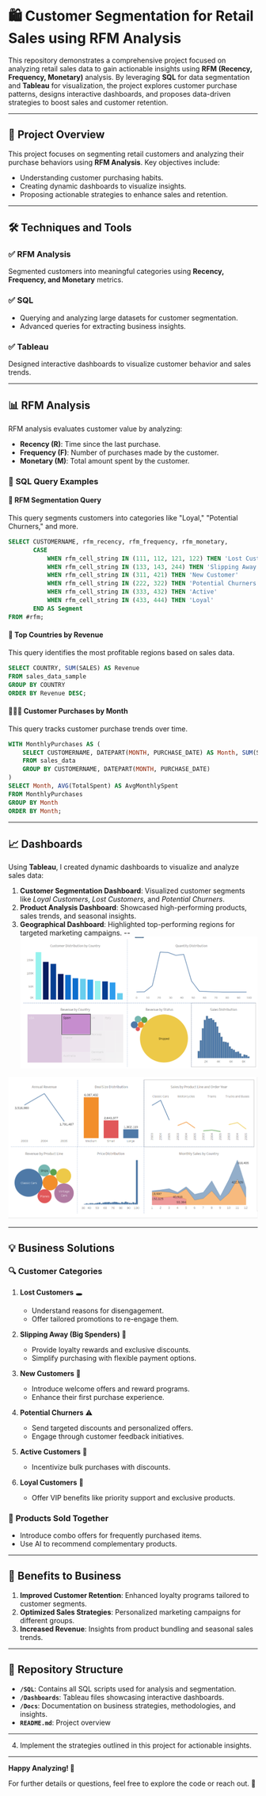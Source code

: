 # 🛍️ Customer Segmentation for Retail Sales using RFM Analysis  

This repository demonstrates a comprehensive project focused on analyzing retail sales data to gain actionable insights using **RFM (Recency, Frequency, Monetary)** analysis. By leveraging **SQL** for data segmentation and **Tableau** for visualization, the project explores customer purchase patterns, designs interactive dashboards, and proposes data-driven strategies to boost sales and customer retention.  

---

## 📖 **Project Overview**  

This project focuses on segmenting retail customers and analyzing their purchase behaviors using **RFM Analysis**. Key objectives include:  
- Understanding customer purchasing habits.  
- Creating dynamic dashboards to visualize insights.  
- Proposing actionable strategies to enhance sales and retention.  

---

## 🛠️ **Techniques and Tools**  

### ✅ **RFM Analysis**  
Segmented customers into meaningful categories using **Recency, Frequency, and Monetary** metrics.  

### ✅ **SQL**  
- Querying and analyzing large datasets for customer segmentation.  
- Advanced queries for extracting business insights.  

### ✅ **Tableau**  
Designed interactive dashboards to visualize customer behavior and sales trends.  

---

## 📊 **RFM Analysis**  

RFM analysis evaluates customer value by analyzing:  
- **Recency (R)**: Time since the last purchase.  
- **Frequency (F)**: Number of purchases made by the customer.  
- **Monetary (M)**: Total amount spent by the customer.  

### 📝 **SQL Query Examples**  

#### 🎯 **RFM Segmentation Query**  
This query segments customers into categories like "Loyal," "Potential Churners," and more.  
```sql
SELECT CUSTOMERNAME, rfm_recency, rfm_frequency, rfm_monetary, 
       CASE
           WHEN rfm_cell_string IN (111, 112, 121, 122) THEN 'Lost Customer'
           WHEN rfm_cell_string IN (133, 143, 244) THEN 'Slipping Away'
           WHEN rfm_cell_string IN (311, 421) THEN 'New Customer'
           WHEN rfm_cell_string IN (222, 322) THEN 'Potential Churners'
           WHEN rfm_cell_string IN (333, 432) THEN 'Active'
           WHEN rfm_cell_string IN (433, 444) THEN 'Loyal'
       END AS Segment
FROM #rfm;
```  

#### 📍 **Top Countries by Revenue**  
This query identifies the most profitable regions based on sales data.  
```sql
SELECT COUNTRY, SUM(SALES) AS Revenue
FROM sales_data_sample
GROUP BY COUNTRY
ORDER BY Revenue DESC;
```  

#### 🧑‍🤝‍🧑 **Customer Purchases by Month**  
This query tracks customer purchase trends over time.  
```sql
WITH MonthlyPurchases AS (
    SELECT CUSTOMERNAME, DATEPART(MONTH, PURCHASE_DATE) AS Month, SUM(SALES) AS TotalSpent
    FROM sales_data
    GROUP BY CUSTOMERNAME, DATEPART(MONTH, PURCHASE_DATE)
)
SELECT Month, AVG(TotalSpent) AS AvgMonthlySpent
FROM MonthlyPurchases
GROUP BY Month
ORDER BY Month;
```  

---

## 📈 **Dashboards**  

Using **Tableau**, I created dynamic dashboards to visualize and analyze sales data:  

1. **Customer Segmentation Dashboard**: Visualized customer segments like *Loyal Customers*, *Lost Customers*, and *Potential Churners*.  
2. **Product Analysis Dashboard**: Showcased high-performing products, sales trends, and seasonal insights.  
3. **Geographical Dashboard**: Highlighted top-performing regions for targeted marketing campaigns.
--
![alt text](visualizations/2.png)

![alt text](visualizations/1.png)

---

## 💡 **Business Solutions**  

### 🔍 **Customer Categories**  

1. **Lost Customers** 🕳️  
   - Understand reasons for disengagement.  
   - Offer tailored promotions to re-engage them.  

2. **Slipping Away (Big Spenders)** 💸  
   - Provide loyalty rewards and exclusive discounts.  
   - Simplify purchasing with flexible payment options.  

3. **New Customers** 🌱  
   - Introduce welcome offers and reward programs.  
   - Enhance their first purchase experience.  

4. **Potential Churners** ⚠️  
   - Send targeted discounts and personalized offers.  
   - Engage through customer feedback initiatives.  

5. **Active Customers** 🔄  
   - Incentivize bulk purchases with discounts.  

6. **Loyal Customers** 💖  
   - Offer VIP benefits like priority support and exclusive products.  

### 🛒 **Products Sold Together**  
- Introduce combo offers for frequently purchased items.  
- Use AI to recommend complementary products.  

---

## 🚀 **Benefits to Business**  

1. **Improved Customer Retention**: Enhanced loyalty programs tailored to customer segments.  
2. **Optimized Sales Strategies**: Personalized marketing campaigns for different groups.  
3. **Increased Revenue**: Insights from product bundling and seasonal sales trends.  

---

## 📂 **Repository Structure**  

- **`/SQL`**: Contains all SQL scripts used for analysis and segmentation.  
- **`/Dashboards`**: Tableau files showcasing interactive dashboards.  
- **`/Docs`**: Documentation on business strategies, methodologies, and insights.  
- **`README.md`**: Project overview  

---


4. Implement the strategies outlined in this project for actionable insights.  

---

**Happy Analyzing! 🎉**  

For further details or questions, feel free to explore the code or reach out. 🚀
